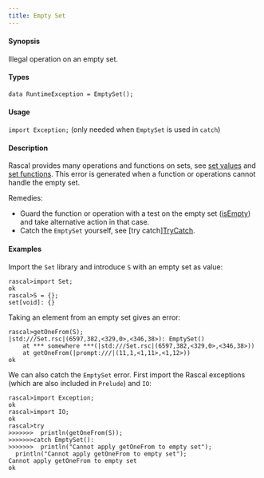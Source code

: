 ```yaml
---
title: Empty Set
---
```


#### Synopsis

Illegal operation on an empty set.

#### Types

`data RuntimeException = EmptySet();`
       
#### Usage

`import Exception;` (only needed when `EmptySet` is used in `catch`)

#### Description

Rascal provides many operations and functions on sets, see [set values](../../../Rascal/Expressions/Values/Set)
and [set functions](../../../Library/Set.md).
This error is generated when a function or operations cannot handle the empty set.

Remedies:

*  Guard the function or operation with a test on the empty set ([isEmpty](../../../Library/Set.md#Set-isEmpty)) and 
  take alternative action in that case.
*  Catch the `EmptySet` yourself, see [try catch][TryCatch](../../../Rascal/Statements/TryCatch).

#### Examples

Import the `Set` library and introduce `S` with an empty set as value:

```rascal-shell
rascal>import Set;
ok
rascal>S = {};
set[void]: {}
```
Taking an element from an empty set gives an error:

```rascal-shell
rascal>getOneFrom(S);
|std:///Set.rsc|(6597,382,<329,0>,<346,38>): EmptySet()
	at *** somewhere ***(|std:///Set.rsc|(6597,382,<329,0>,<346,38>))
	at getOneFrom(|prompt:///|(11,1,<1,11>,<1,12>))
ok
```
We can also catch the `EmptySet` error. First import the Rascal exceptions (which are also included in `Prelude`)
and `IO`:

```rascal-shell
rascal>import Exception;
ok
rascal>import IO;
ok
rascal>try 
>>>>>>>  println(getOneFrom(S)); 
>>>>>>>catch EmptySet(): 
>>>>>>>  println("Cannot apply getOneFrom to empty set");
  println("Cannot apply getOneFrom to empty set");
Cannot apply getOneFrom to empty set
ok
```


